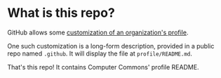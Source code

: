# What is this repo?

GitHub allows some [customization of an organization's profile](https://docs.github.com/en/organizations/collaborating-with-groups-in-organizations/customizing-your-organizations-profile).

One such customization is a long-form description, provided in a public repo named `.github`. It will display the file at `profile/README.md`.

That's this repo! It contains Computer Commons' profile README.
